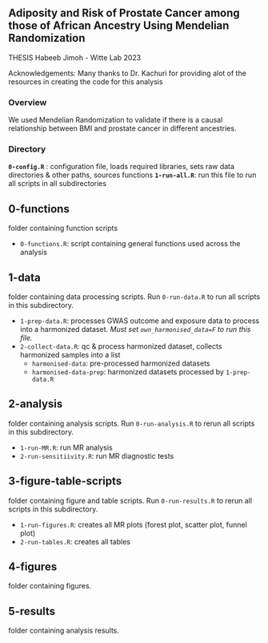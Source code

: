 ## Adiposity and Risk of Prostate Cancer among those of African Ancestry Using Mendelian Randomization
THESIS
Habeeb Jimoh - Witte Lab 2023

Acknowledgements: Many thanks to Dr. Kachuri for providing alot of the resources in creating the code for this analysis

### Overview
We used Mendelian Randomization to validate if there is a causal relationship between BMI and prostate cancer in different ancestries.

### Directory
**`0-config.R`** : configuration file, loads required libraries, sets raw data directories & other paths, sources functions
**`1-run-all.R`**: run this file to run all scripts in all subdirectories


**0-functions**
-----
folder containing function scripts
* `0-functions.R`: script containing general functions used across the analysis


**1-data**
-----
folder containing data processing scripts. Run `0-run-data.R` to run all scripts in this subdirectory.
* `1-prep-data.R`: processes GWAS outcome and exposure data to process into a harmonized dataset. *Must set `own_harmonised_data=F` to run this file.*
* `2-collect-data.R`: qc & process harmonized dataset, collects harmonized samples into a list
  * `harmonised-data`: pre-processed harmonized datasets
  * `harmonised-data-prep`: harmonized datasets processed by `1-prep-data.R`


**2-analysis**
-----
folder containing analysis scripts. Run `0-run-analysis.R` to rerun all scripts in this subdirectory.
* `1-run-MR.R`: run MR analysis
* `2-run-sensitiivity.R`: run MR diagnostic tests


**3-figure-table-scripts**
-----
folder containing figure and table scripts. Run `0-run-results.R` to rerun all scripts in this subdirectory.
* `1-run-figures.R`: creates all MR plots (forest plot, scatter plot, funnel plot)
* `2-run-tables.R`: creates all tables


**4-figures**
--
folder containing figures. 


**5-results**
-----
folder containing analysis results.
